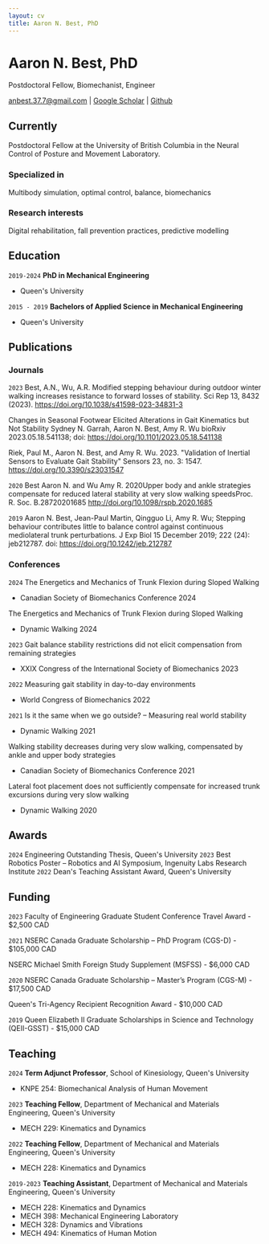 ```yaml
---
layout: cv
title: Aaron N. Best, PhD
---
```

# Aaron N. Best, PhD
Postdoctoral Fellow, Biomechanist, Engineer

<div id="webaddress">
<a href="anbest.37.7@gmail.com">anbest.37.7@gmail.com</a>
| <a href="https://scholar.google.ca/citations?user=MsAESQUAAAAJ&hl=en">Google Scholar</a>
| <a href="https://github.com/AN-Best">Github</a>
</div>


## Currently

Postdoctoral Fellow at the University of British Columbia in the Neural Control of Posture and Movement Laboratory.

### Specialized in

Multibody simulation, optimal control, balance, biomechanics


### Research interests

Digital rehabilitation, fall prevention practices, predictive modelling


## Education

`2019-2024`
__PhD in Mechanical Engineering__
- Queen's University

`2015 - 2019`
__Bachelors of Applied Science in Mechanical Engineering__
- Queen's University

## Publications

<!-- A list is also available [online](http://scholar.google.co.uk/citations?user=LTOTl0YAAAAJ) -->

### Journals

`2023`
 Best, A.N., Wu, A.R. Modified stepping behaviour during outdoor winter walking increases resistance to forward losses of stability. Sci Rep 13, 8432 (2023). https://doi.org/10.1038/s41598-023-34831-3

Changes in Seasonal Footwear Elicited Alterations in Gait Kinematics but Not Stability
Sydney N. Garrah, Aaron N. Best, Amy R. Wu
bioRxiv 2023.05.18.541138; doi: https://doi.org/10.1101/2023.05.18.541138

Riek, Paul M., Aaron N. Best, and Amy R. Wu. 2023. "Validation of Inertial Sensors to Evaluate Gait Stability" Sensors 23, no. 3: 1547. https://doi.org/10.3390/s23031547

`2020`
Best Aaron N. and Wu Amy R. 2020Upper body and ankle strategies compensate for reduced lateral stability at very slow walking speedsProc. R. Soc. B.28720201685
http://doi.org/10.1098/rspb.2020.1685

`2019`
Aaron N. Best, Jean-Paul Martin, Qingguo Li, Amy R. Wu; Stepping behaviour contributes little to balance control against continuous mediolateral trunk perturbations. J Exp Biol 15 December 2019; 222 (24): jeb212787. doi: https://doi.org/10.1242/jeb.212787

### Conferences

`2024`
The Energetics and Mechanics of Trunk Flexion during Sloped Walking
- Canadian Society of Biomechanics Conference 2024

The Energetics and Mechanics of Trunk Flexion during Sloped Walking
- Dynamic Walking 2024

`2023`
Gait balance stability restrictions did not elicit compensation from remaining strategies
- XXIX Congress of the International Society of Biomechanics 2023

`2022`
Measuring gait stability in day-to-day environments
- World Congress of Biomechanics 2022

`2021`
Is it the same when we go outside? – Measuring real world stability
- Dynamic Walking 2021

Walking stability decreases during very slow walking, compensated by ankle and upper body strategies
- Canadian Society of Biomechanics Conference 2021

Lateral foot placement does not sufficiently compensate for increased trunk excursions during very slow walking
- Dynamic Walking 2020 

## Awards

`2024`
Engineering Outstanding Thesis, Queen's University
`2023`
Best Robotics Poster – Robotics and AI Symposium, Ingenuity Labs Research Institute
`2022`
Dean's Teaching Assistant Award, Queen's University


## Funding 

`2023`
Faculty of Engineering Graduate Student Conference Travel Award - $2,500 CAD	

`2021`
NSERC Canada Graduate Scholarship – PhD Program (CGS-D) - $105,000 CAD

NSERC Michael Smith Foreign Study Supplement (MSFSS) - $6,000 CAD

`2020`
NSERC Canada Graduate Scholarship – Master’s Program (CGS-M) - $17,500 CAD

Queen's Tri-Agency Recipient Recognition Award - $10,000 CAD

`2019`
Queen Elizabeth II Graduate Scholarships in Science and Technology (QEII-GSST) - $15,000 CAD          



## Teaching

`2024`
__Term Adjunct Professor__, School of Kinesiology, Queen's University
- KNPE 254: Biomechanical Analysis of Human Movement

`2023`
__Teaching Fellow__, Department of Mechanical and Materials Engineering, Queen's University
- MECH 229: Kinematics and Dynamics

`2022`
__Teaching Fellow__, Department of Mechanical and Materials Engineering, Queen's University
- MECH 228: Kinematics and Dynamics

`2019-2023`
__Teaching Assistant__, Department of Mechanical and Materials Engineering, Queen's University
- MECH 228: Kinematics and Dynamics
- MECH 398: Mechanical Engineering Laboratory
- MECH 328: Dynamics and Vibrations
- MECH 494: Kinematics of Human Motion

<!-- ### Footer

Last updated: May 2013 -->



